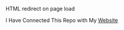 HTML redirect on page load

I Have Connected This Repo with My <a href="https://www.yt.devshimitsu.tk">Website</a>
